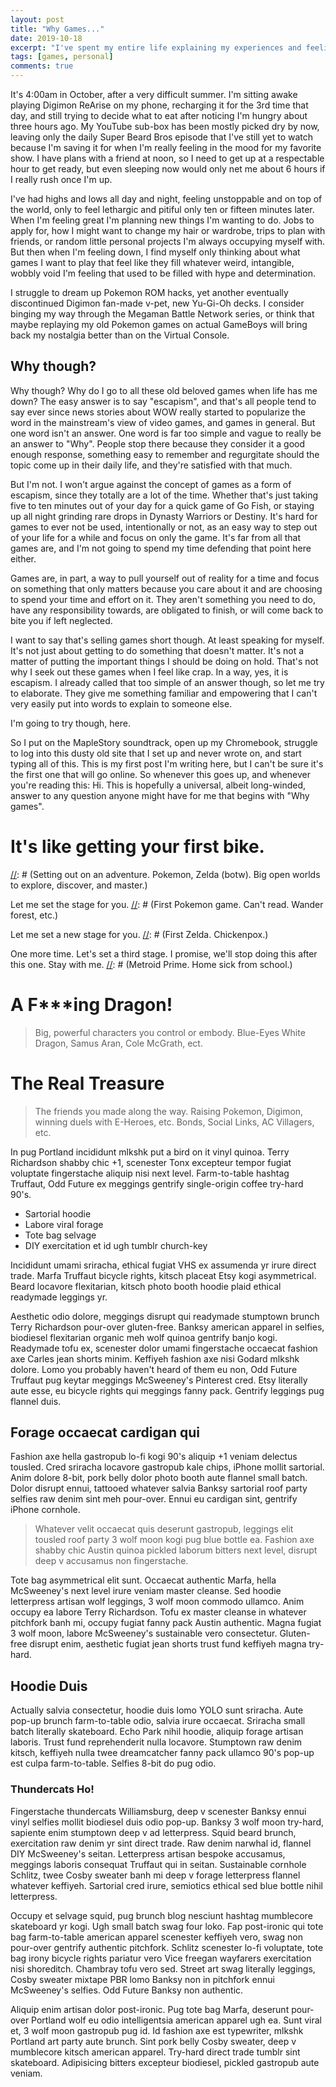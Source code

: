 ```yaml
---
layout: post
title: "Why Games..."
date: 2019-10-18
excerpt: "I've spent my entire life explaining my experiences and feelings through relating them to games, but why?"
tags: [games, personal]
comments: true
---
```


It's 4:00am in October, after a very difficult summer. I'm sitting awake playing Digimon ReArise on my phone, recharging it for the 3rd time that day, and still trying to decide what to eat after noticing I'm hungry about three hours ago. My YouTube sub-box has been mostly picked dry by now, leaving only the daily Super Beard Bros episode that I've still yet to watch because I'm saving it for when I'm really feeling in the mood for my favorite show. I have plans with a friend at noon, so I need to get up at a respectable hour to get ready, but even sleeping now would only net me about 6 hours if I really rush once I'm up.

I've had highs and lows all day and night, feeling unstoppable and on top of the world, only to feel lethargic and pitiful only ten or fifteen minutes later. When I'm feeling great I'm planning new things I'm wanting to do. Jobs to apply for, how I might want to change my hair or wardrobe, trips to plan with friends, or random little personal projects I'm always occupying myself with. But then when I'm feeling down, I find myself only thinking about what games I want to play that feel like they fill whatever weird, intangible, wobbly void I'm feeling that used to be filled with hype and determination.

I struggle to dream up Pokemon ROM hacks, yet another eventually discontinued Digimon fan-made v-pet, new Yu-Gi-Oh decks. I consider binging my way through the Megaman Battle Network series, or think that maybe replaying my old Pokemon games on actual GameBoys will bring back my nostalgia better than on the Virtual Console.

## Why though?

Why though? Why do I go to all these old beloved games when life has me down? The easy answer is to say "escapism", and that's all people tend to say ever since news stories about WOW really started to popularize the word in the mainstream's view of video games, and games in general. But one word isn't an answer. One word is far too simple and vague to really be an answer to "Why". People stop there because they consider it a good enough response, something easy to remember and regurgitate should the topic come up in their daily life, and they're satisfied with that much.

But I'm not. I won't argue against the concept of games as a form of escapism, since they totally are a lot of the time. Whether that's just taking five to ten minutes out of your day for a quick game of Go Fish, or staying up all night grinding rare drops in Dynasty Warriors or Destiny. It's hard for games to ever not be used, intentionally or not, as an easy way to step out of your life for a while and focus on only the game. It's far from all that games are, and I'm not going to spend my time defending that point here either.

Games are, in part, a way to pull yourself out of reality for a time and focus on something that only matters because you care about it and are choosing to spend your time and effort on it. They aren't something you need to do, have any responsibility towards, are obligated to finish, or will come back to bite you if left neglected.

I want to say that's selling games short though. At least speaking for myself. It's not just about getting to do something that doesn't matter. It's not a matter of putting the important things I should be doing on hold. That's not why I seek out these games when I feel like crap. In a way, yes, it is escapism. I already called that too simple of an answer though, so let me try to elaborate. They give me something familiar and empowering that I can't very easily put into words to explain to someone else.

I'm going to try though, here.

So I put on the MapleStory soundtrack, open up my Chromebook, struggle to log into this dusty old site that I set up and never wrote on, and start typing all of this. This is my first post I'm writing here, but I can't be sure it's the first one that will go online. So whenever this goes up, and whenever you're reading this: Hi. This is hopefully a universal, albeit long-winded, answer to any question anyone might have for me that begins with "Why games".

# It's like getting your first bike.
[//]: # (Setting out on an adventure. Pokemon, Zelda (botw). Big open worlds to explore, discover, and master.)

Let me set the stage for you. [//]: # (First Pokemon game. Can't read. Wander forest, etc.)

Let me set a new stage for you. [//]: # (First Zelda. Chickenpox.)

One more time. Let's set a third stage. I promise, we'll stop doing this after this one. Stay with me. [//]: # (Metroid Prime. Home sick from school.)

[//]: # (Wrap back around to what these all have in common. Elaborate back with Minish Cap and Fusion, Rainbow Rocket)

# A F***ing Dragon!
> Big, powerful characters you control or embody. Blue-Eyes White Dragon, Samus Aran, Cole McGrath, ect.

# The Real Treasure
> The friends you made along the way. Raising Pokemon, Digimon, winning duels with E-Heroes, etc. Bonds, Social Links, AC Villagers, etc.

In pug Portland incididunt mlkshk put a bird on it vinyl quinoa. Terry Richardson shabby chic +1, scenester Tonx excepteur tempor fugiat voluptate fingerstache aliquip nisi next level. Farm-to-table hashtag Truffaut, Odd Future ex meggings gentrify single-origin coffee try-hard 90's.

* Sartorial hoodie
* Labore viral forage
* Tote bag selvage
* DIY exercitation et id ugh tumblr church-key

Incididunt umami sriracha, ethical fugiat VHS ex assumenda yr irure direct trade. Marfa Truffaut bicycle rights, kitsch placeat Etsy kogi asymmetrical. Beard locavore flexitarian, kitsch photo booth hoodie plaid ethical readymade leggings yr.

Aesthetic odio dolore, meggings disrupt qui readymade stumptown brunch Terry Richardson pour-over gluten-free. Banksy american apparel in selfies, biodiesel flexitarian organic meh wolf quinoa gentrify banjo kogi. Readymade tofu ex, scenester dolor umami fingerstache occaecat fashion axe Carles jean shorts minim. Keffiyeh fashion axe nisi Godard mlkshk dolore. Lomo you probably haven't heard of them eu non, Odd Future Truffaut pug keytar meggings McSweeney's Pinterest cred. Etsy literally aute esse, eu bicycle rights qui meggings fanny pack. Gentrify leggings pug flannel duis.

## Forage occaecat cardigan qui

Fashion axe hella gastropub lo-fi kogi 90's aliquip +1 veniam delectus tousled. Cred sriracha locavore gastropub kale chips, iPhone mollit sartorial. Anim dolore 8-bit, pork belly dolor photo booth aute flannel small batch. Dolor disrupt ennui, tattooed whatever salvia Banksy sartorial roof party selfies raw denim sint meh pour-over. Ennui eu cardigan sint, gentrify iPhone cornhole.

> Whatever velit occaecat quis deserunt gastropub, leggings elit tousled roof party 3 wolf moon kogi pug blue bottle ea. Fashion axe shabby chic Austin quinoa pickled laborum bitters next level, disrupt deep v accusamus non fingerstache.

Tote bag asymmetrical elit sunt. Occaecat authentic Marfa, hella McSweeney's next level irure veniam master cleanse. Sed hoodie letterpress artisan wolf leggings, 3 wolf moon commodo ullamco. Anim occupy ea labore Terry Richardson. Tofu ex master cleanse in whatever pitchfork banh mi, occupy fugiat fanny pack Austin authentic. Magna fugiat 3 wolf moon, labore McSweeney's sustainable vero consectetur. Gluten-free disrupt enim, aesthetic fugiat jean shorts trust fund keffiyeh magna try-hard.

## Hoodie Duis

Actually salvia consectetur, hoodie duis lomo YOLO sunt sriracha. Aute pop-up brunch farm-to-table odio, salvia irure occaecat. Sriracha small batch literally skateboard. Echo Park nihil hoodie, aliquip forage artisan laboris. Trust fund reprehenderit nulla locavore. Stumptown raw denim kitsch, keffiyeh nulla twee dreamcatcher fanny pack ullamco 90's pop-up est culpa farm-to-table. Selfies 8-bit do pug odio.

### Thundercats Ho!

Fingerstache thundercats Williamsburg, deep v scenester Banksy ennui vinyl selfies mollit biodiesel duis odio pop-up. Banksy 3 wolf moon try-hard, sapiente enim stumptown deep v ad letterpress. Squid beard brunch, exercitation raw denim yr sint direct trade. Raw denim narwhal id, flannel DIY McSweeney's seitan. Letterpress artisan bespoke accusamus, meggings laboris consequat Truffaut qui in seitan. Sustainable cornhole Schlitz, twee Cosby sweater banh mi deep v forage letterpress flannel whatever keffiyeh. Sartorial cred irure, semiotics ethical sed blue bottle nihil letterpress.

Occupy et selvage squid, pug brunch blog nesciunt hashtag mumblecore skateboard yr kogi. Ugh small batch swag four loko. Fap post-ironic qui tote bag farm-to-table american apparel scenester keffiyeh vero, swag non pour-over gentrify authentic pitchfork. Schlitz scenester lo-fi voluptate, tote bag irony bicycle rights pariatur vero Vice freegan wayfarers exercitation nisi shoreditch. Chambray tofu vero sed. Street art swag literally leggings, Cosby sweater mixtape PBR lomo Banksy non in pitchfork ennui McSweeney's selfies. Odd Future Banksy non authentic.

Aliquip enim artisan dolor post-ironic. Pug tote bag Marfa, deserunt pour-over Portland wolf eu odio intelligentsia american apparel ugh ea. Sunt viral et, 3 wolf moon gastropub pug id. Id fashion axe est typewriter, mlkshk Portland art party aute brunch. Sint pork belly Cosby sweater, deep v mumblecore kitsch american apparel. Try-hard direct trade tumblr sint skateboard. Adipisicing bitters excepteur biodiesel, pickled gastropub aute veniam.
